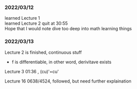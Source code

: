 ### 2022/03/12 <br>
learned Lecture 1 <br>
learned Lecture 2 quit at 30:55 <br>
Hope that I would note dive too deep into math learning things
### 2022/03/13 <br>
Lecture 2 is finished, continuous stuff
* f is differentiable, in other word, derivitave exists <br>

Lecture 3 01:36 , (cu)'=cu'

Lecture 16 0638/4524, followed, but need further explaination
